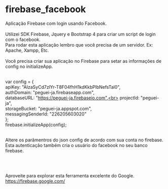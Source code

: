 # firebase_facebook
Aplicação Firebase com login usando Facebook.
<br><br>
Utilizei SDK Firebase, Jquery e Bootstrap 4 para criar um script de login com o facebook. <br>
Para rodar esta aplicação lembro que você precisa de um servidor. Ex: Apache, Xampp, Etc.
<br><br>
Você precisa criar sua aplicação no Firebase para setar as informações de config no initializeApp.
<br><br>

var config = {<br>
    apiKey: "AIzaSyCd7zlYr-T8F04fhH1kdKkbPlbNefsTal0",<br>
    authDomain: "peguei-ja.firebaseapp.com",<br>
    databaseURL: "https://peguei-ja.firebaseio.com",<br>
    projectId: "peguei-ja",<br>
    storageBucket: "peguei-ja.appspot.com",<br>
    messagingSenderId: "226205603020"<br>
};<br>
firebase.initializeApp(config);<br><br>

Altere os parâmentros do json config de acordo com sua conta no firebase.
Esta autenticação também cria o usuário do facebook no seu banco firebase.

<br><br>

Aproveite para explorar esta ferramenta excelente do Google.
https://firebase.google.com/


